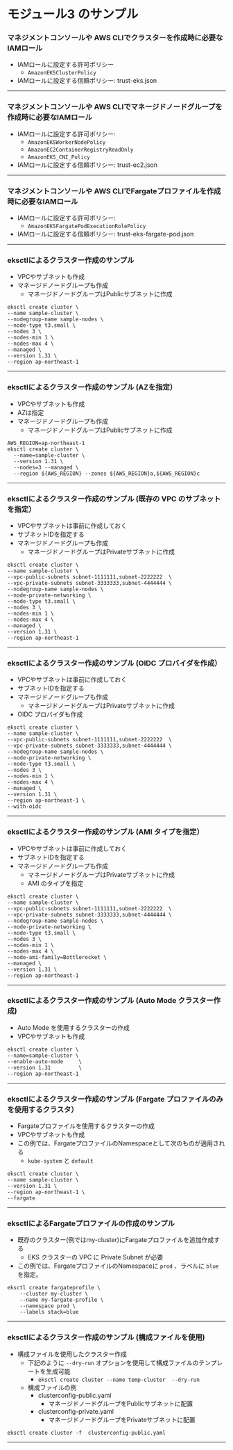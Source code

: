 # モジュール3 のサンプル


### マネジメントコンソールや AWS CLIでクラスターを作成時に必要なIAMロール
* IAMロールに設定する許可ポリシー
  -  `AmazonEKSClusterPolicy`
* IAMロールに設定する信頼ポリシー: trust-eks.json

---

### マネジメントコンソールや AWS CLIでマネージドノードグループを作成時に必要なIAMロール
* IAMロールに設定する許可ポリシー: 
  - `AmazonEKSWorkerNodePolicy`
  - `AmazonEC2ContainerRegistryReadOnly`
  - `AmazonEKS_CNI_Policy`
* IAMロールに設定する信頼ポリシー: trust-ec2.json
---
### マネジメントコンソールや AWS CLIでFargateプロファイルを作成時に必要なIAMロール
* IAMロールに設定する許可ポリシー:
  - `AmazonEKSFargatePodExecutionRolePolicy`
* IAMロールに設定する信頼ポリシー: trust-eks-fargate-pod.json

---
### eksctlによるクラスター作成のサンプル 

* VPCやサブネットも作成
* マネージドノードグループも作成
  - マネージドノードグループはPublicサブネットに作成 

```
eksctl create cluster \
--name sample-cluster \
--nodegroup-name sample-nodes \
--node-type t3.small \
--nodes 3 \
--nodes-min 1 \
--nodes-max 4 \
--managed \
--version 1.31 \
--region ap-northeast-1
```

---

### eksctlによるクラスター作成のサンプル (AZを指定）

* VPCやサブネットも作成
* AZは指定
* マネージドノードグループも作成
  - マネージドノードグループはPublicサブネットに作成 

```
AWS_REGION=ap-northeast-1
eksctl create cluster \
  --name=sample-cluster \
  --version 1.31 \
  --nodes=3 --managed \
  --region ${AWS_REGION} --zones ${AWS_REGION}a,${AWS_REGION}c
```
---

### eksctlによるクラスター作成のサンプル  (既存の VPC のサブネットを指定）

* VPCやサブネットは事前に作成しておく
* サブネットIDを指定する
* マネージドノードグループも作成
  - マネージドノードグループはPrivateサブネットに作成 

```
eksctl create cluster \
--name sample-cluster \
--vpc-public-subnets subnet-1111111,subnet-2222222  \
--vpc-private-subnets subnet-3333333,subnet-4444444 \
--nodegroup-name sample-nodes \
--node-private-networking \
--node-type t3.small \
--nodes 3 \
--nodes-min 1 \
--nodes-max 4 \
--managed \
--version 1.31 \
--region ap-northeast-1
```
---
### eksctlによるクラスター作成のサンプル (OIDC プロバイダを作成）

* VPCやサブネットは事前に作成しておく
* サブネットIDを指定する
* マネージドノードグループも作成
  - マネージドノードグループはPrivateサブネットに作成
* OIDC プロバイダも作成

```
eksctl create cluster \
--name sample-cluster \
--vpc-public-subnets subnet-1111111,subnet-2222222  \
--vpc-private-subnets subnet-3333333,subnet-4444444 \
--nodegroup-name sample-nodes \
--node-private-networking \
--node-type t3.small \
--nodes 3 \
--nodes-min 1 \
--nodes-max 4 \
--managed \
--version 1.31 \
--region ap-northeast-1 \
--with-oidc
```

---

### eksctlによるクラスター作成のサンプル (AMI タイプを指定）

* VPCやサブネットは事前に作成しておく
* サブネットIDを指定する
* マネージドノードグループも作成
  - マネージドノードグループはPrivateサブネットに作成 
  - AMI のタイプを指定 

```
eksctl create cluster \
--name sample-cluster \
--vpc-public-subnets subnet-1111111,subnet-2222222  \
--vpc-private-subnets subnet-3333333,subnet-4444444 \
--nodegroup-name sample-nodes \
--node-private-networking \
--node-type t3.small \
--nodes 3 \
--nodes-min 1 \
--nodes-max 4 \
--node-ami-family=Bottlerocket \
--managed \
--version 1.31 \
--region ap-northeast-1
```

---

### eksctlによるクラスター作成のサンプル (Auto Mode クラスター作成)

* Auto Mode を使用するクラスターの作成
* VPCやサブネットも作成

```
eksctl create cluster \
--name=sample-cluster \
--enable-auto-mode     \
--version 1.31         \
--region ap-northeast-1
```

---

### eksctlによるクラスター作成のサンプル (Fargate プロファイルのみを使用するクラスタ）

* Fargateプロファイルを使用するクラスターの作成
* VPCやサブネットも作成
* この例では、FargateプロファイルのNamespaceとして次のものが適用される
  - `kube-system` と `default` 

```
eksctl create cluster \
--name sample-cluster \
--version 1.31 \
--region ap-northeast-1 \
--fargate
```
---

### eksctlによるFargateプロファイルの作成のサンプル 

* 既存のクラスター(例ではmy-cluster)にFargateプロファイルを追加作成する
  - EKS クラスターの VPC に Private Subnet が必要
* この例では、FargateプロファイルのNamespaceに `prod` 、ラベルに `blue` を指定。

```
eksctl create fargateprofile \
    --cluster my-cluster \
    --name my-fargate-profile \
    --namespace prod \
    --labels stack=blue
```

---

### eksctlによるクラスター作成のサンプル (構成ファイルを使用)

* 構成ファイルを使用したクラスター作成
  - 下記のように `--dry-run` オプションを使用して構成ファイルのテンプレートを生成可能
    - `eksctl create cluster --name temp-cluster  --dry-run`
  - 構成ファイルの例
    - clusterconfig-public.yaml
      - マネージドノードグループをPublicサブネットに配置
    - clusterconfig-private.yaml
      - マネージドノードグループをPrivateサブネットに配置

```
eksctl create cluster -f  clusterconfig-public.yaml
```

---
